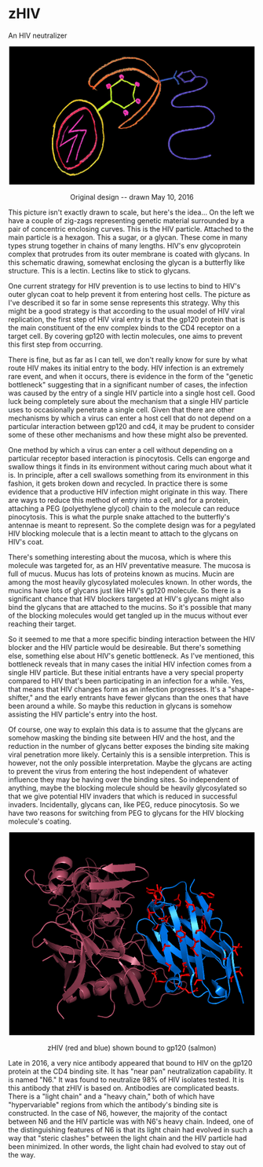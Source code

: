 # zHIV
An HIV neutralizer

<p align="center">
  <img src="HIV-blocker-20160510-blk-1080p.png" width="500"/>
</p>
<p align="center">
  Original design -- drawn May 10, 2016
</p>
This picture isn't exactly drawn to scale, but here's the idea... On the left we have a couple of zig-zags representing genetic material surrounded by a pair of concentric enclosing curves. This is the HIV particle. Attached to the main particle is a hexagon. This a sugar, or a glycan. These come in many types strung together in chains of many lengths. HIV's env glycoprotein complex that protrudes from its outer membrane is coated with glycans. In this schematic drawing, somewhat enclosing the glycan is a butterfly like structure. This is a lectin. Lectins like to stick to glycans.

One current strategy for HIV prevention is to use lectins to bind to HIV's outer glycan coat to help prevent it from entering host cells. The picture as I've described it so far in some sense represents this strategy. Why this might be a good strategy is that according to the usual model of HIV viral replication, the first step of HIV viral entry is that the gp120 protein that is the main constituent of the env complex binds to the CD4 receptor on a target cell. By covering gp120 with lectin molecules, one aims to prevent this first step from occurring.

There is fine, but as far as I can tell, we don't really know for sure by what route HIV makes its initial entry to the body. HIV infection is an extremely rare event, and when it occurs, there is evidence in the form of the "genetic bottleneck" suggesting that in a significant number of cases, the infection was caused by the entry of a single HIV particle into a single host cell. Good luck being completely sure about the mechanism that a single HIV particle uses to occasionally penetrate a single cell. Given that there are other mechanisms by which a virus can enter a host cell that do not depend on a particular interaction between gp120 and cd4, it may be prudent to consider some of these other mechanisms and how these might also be prevented.

One method by which a virus can enter a cell without depending on a particular receptor based interaction is pinocytosis. Cells can engorge and swallow things it finds in its environment without caring much about what it is. In principle, after a cell swallows something from its environment in this fashion, it gets broken down and recycled. In practice there is some evidence that a productive HIV infection might originate in this way. There are ways to reduce this method of entry into a cell, and for a protein, attaching a PEG (polyethylene glycol) chain to the molecule can reduce pinocytosis. This is what the purple snake attached to the butterfly's antennae is meant to represent. So the complete design was for a pegylated HIV blocking molecule that is a lectin meant to attach to the glycans on HIV's coat.

There's something interesting about the mucosa, which is where this molecule was targeted for, as an HIV preventative measure. The mucosa is full of mucus. Mucus has lots of proteins known as mucins. Mucin are among the most heavily glycosylated molecules known. In other words, the mucins have lots of glycans just like HIV's gp120 molecule. So there is a significant chance that HIV blockers targeted at HIV's glycans might also bind the glycans that are attached to the mucins. So it's possible that many of the blocking molecules would get tangled up in the mucus without ever reaching their target.

So it seemed to me that a more specific binding interaction between the HIV blocker and the HIV particle would be desireable. But there's something else, something else about HIV's genetic bottleneck. As I've mentioned, this bottleneck reveals that in many cases the initial HIV infection comes from a single HIV particle. But these initial entrants have a very special property compared to HIV that's been participating in an infection for a while. Yes, that means that HIV changes form as an infection progresses. It's a "shape-shifter," and the early entrants have fewer glycans than the ones that have been around a while. So maybe this reduction in glycans is somehow assisting the HIV particle's entry into the host.

Of course, one way to explain this data is to assume that the glycans are somehow masking the binding site between HIV and the host, and the reduction in the number of glycans better exposes the binding site making viral penetration more likely. Certainly this is a sensible interpretion. This is however, not the only possible interpretation. Maybe the glycans are acting to prevent the virus from entering the host independent of whatever influence they may be having over the binding sites. So independent of anything, maybe the blocking molecule should be heavily glycosylated so that we give potential HIV invaders that which is reduced in successful invaders. Incidentally, glycans can, like PEG, reduce pinocytosis. So we have two reasons for switching from PEG to glycans for the HIV blocking molecule's coating.

<p align="center">
  <img src="5te4frag.png" width="500"/>
</p>
<p align="center">
  zHIV (red and blue) shown bound to gp120 (salmon)
</p>

Late in 2016, a very nice antibody appeared that bound to HIV on the gp120 protein at the CD4 binding site. It has "near pan" neutralization capability. It is named "N6." It was found to neutralize 98% of HIV isolates tested. It is this antibody that zHIV is based on. Antibodies are complicated beasts. There is a "light chain" and a "heavy chain," both of which have "hypervariable" regions from which the antibody's binding site is constructed. In the case of N6, however, the majority of the contact between N6 and the HIV particle was with N6's heavy chain. Indeed, one of the distinguishing features of N6 is that its light chain had evolved in such a way that "steric clashes" between the light chain and the HIV particle had been minimized. In other words, the light chain had evolved to stay out of the way.

